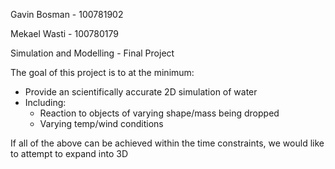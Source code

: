 Gavin Bosman - 100781902

Mekael Wasti - 100780179

Simulation and Modelling - Final Project

The goal of this project is to at the minimum:
  - Provide an scientifically accurate 2D simulation of water
  - Including:
    - Reaction to objects of varying shape/mass being dropped
    - Varying temp/wind conditions
    
If all of the above can be achieved within the time constraints, we would like to attempt to expand into 3D
